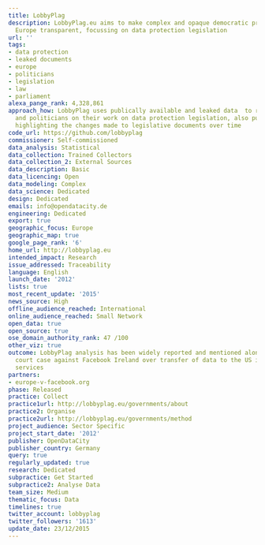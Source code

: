 ```yaml
---
title: LobbyPlag
description: LobbyPlag.eu aims to make complex and opaque democratic procedures within
  Europe transparent, focussing on data protection legislation
url: ''
tags:
- data protection
- leaked documents
- europe
- politicians
- legislation
- law
- parliament
alexa_pange_rank: 4,328,861
approach_how: LobbyPlag uses publically available and leaked data  to rank countries
  and politicians on their work on data protection legislation, also publishing and
  highlighting the changes made to legislative documents over time
code_url: https://github.com/lobbyplag
commissioner: Self-commissioned
data_analysis: Statistical
data_collection: Trained Collectors
data_collection_2: External Sources
data_description: Basic
data_licencing: Open
data_modeling: Complex
data_science: Dedicated
design: Dedicated
emails: info@opendatacity.de
engineering: Dedicated
export: true
geographic_focus: Europe
geographic_map: true
google_page_rank: '6'
home_url: http://lobbyplag.eu
intended_impact: Research
issue_addressed: Traceability
language: English
launch_date: '2012'
lists: true
most_recent_update: '2015'
news_source: High
offline_audience_reached: International
online_audience_reached: Small Network
open_data: true
open_source: true
ose_domain_authority_rank: 47 /100
other_viz: true
outcome: LobbyPlag analysis has been widely reported and mentioned alongside Max Schrems's
  court case against Facebook Ireland over transfer of data to the US intelligence
  services
partners:
- europe-v-facebook.org
phase: Released
practice: Collect
practice1url: http://lobbyplag.eu/governments/about
practice2: Organise
practice2url: http://lobbyplag.eu/governments/method
project_audience: Sector Specific
project_start_date: '2012'
publisher: OpenDataCity
publisher_country: Germany
query: true
regularly_updated: true
research: Dedicated
subpractice: Get Started
subpractice2: Analyse Data
team_size: Medium
thematic_focus: Data
timelines: true
twitter_account: lobbyplag
twitter_followers: '1613'
update_date: 23/12/2015
---
```

